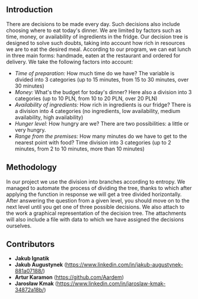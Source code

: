 ## Introduction
There are decisions to be made every day. Such decisions also include choosing where to eat today's dinner. We are limited by factors such as time, money, or availability of ingredients in the fridge. Our decision tree is designed to solve such doubts, taking into account how rich in resources we are to eat the desired meal. According to our program, we can eat lunch in three main forms: handmade, eaten at the restaurant and ordered for delivery. We take the following factors into account:  
* *Time of preparation:* How much time do we have? The variable is divided into 3 categories (up to 15 minutes, from 15 to 30 minutes, over 30 minutes)  
* *Money:* What's the budget for today's dinner? Here also a division into 3 categories (up to 10 PLN, from 10 to 20 PLN, over 20 PLN)  
* *Availability of ingredients:* How rich in ingredients is our fridge? There is a division into 4 categories (no ingredients, low availability, medium availability, high availability)  
* *Hunger level:* How hungry are we? There are two possibilities: a little or very hungry.  
* *Range from the premises:* How many minutes do we have to get to the nearest point with food? Time division into 3 categories (up to 2 minutes, from 2 to 10 minutes, more than 10 minutes)  
  
## Methodology
In our project we use the division into branches according to entropy. We managed to automate the process of dividing the tree, thanks to which after applying the function in response we will get a tree divided horizontally. After answering the question from a given level, you should move on to the next level until you get one of three possible decisions. We also attach to the work a graphical representation of the decision tree. The attachments will also include a file with data to which we have assigned the decisions ourselves.  

## Contributors
- **Jakub Ignatik**
- **Jakub Augustynek** (https://www.linkedin.com/in/jakub-augustynek-881a07188/)
- **Artur Karamon** (https://github.com/Aardem)
- **Jarosław Kmak** (https://www.linkedin.com/in/jaroslaw-kmak-34872a18b/)
